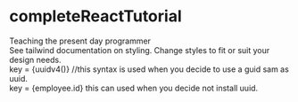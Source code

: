 # completeReactTutorial
Teaching the present day programmer<br/>
See tailwind documentation on styling. Change styles to fit or suit your design needs.<br/>
key = {uuidv4()} //this syntax is used when you decide to use a guid sam as uuid.<br/>
key = {employee.id} this can used when you decide not install uuid.<br/>
